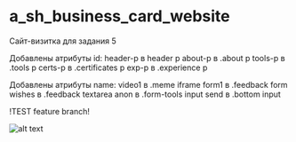 # a_sh_business_card_website

Сайт-визитка для задания 5

Добавлены атрибуты id:
header-p в header p
about-p в .about p
tools-p в .tools p
certs-p в .certificates p
exp-p в .experience p

Добавлены атрибуты name:
video1 в .meme iframe
form1 в .feedback form
wishes в .feedback textarea
anon в .form-tools input
send в .bottom input


!TEST feature branch!

![alt text](https://github.com/arishilova/a_sh_business_card_website/tree/main/src/assets/images/QAteam.png)